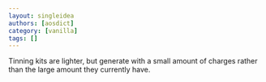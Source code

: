 ```yaml
---
layout: singleidea
authors: [aosdict]
category: [vanilla]
tags: []
---
```

Tinning kits are lighter, but generate with a small amount of charges rather than the large amount they currently have.
